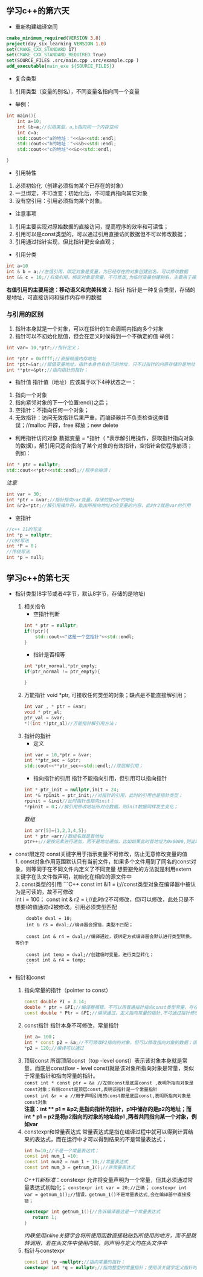 ## 学习c++的第六天
- 重新构建编译空间
```cmake
cmake_minimum_required(VERSION 3.8)
project(day_six_learning VERSION 1.0)
set(CMAKE_CXX_STANDARD 17)
set(CMAKE_CXX_STANDARD_REQUIRED True)
set(SOURCE_FILES .src/main.cpp .src/example.cpp )
add_executable(main_exe ${SOURCE_FILES})
```
- 复合类型
1. 引用类型（变量的别名），不同变量名指向同一个变量
- 举例：
```c++
int main(){
    int a=10;
    int &b=a;//引用类型，a,b指向同一个内存空间
    int c=a;
    std::cout<<"a的地址："<<&a<<std::endl;
    std::cout<<"b的地址："<<&b<<std::endl;
    std::cout<<"c的地址"<<&c<<std::endl;

}
```
- 引用特性
1. 必须初始化（创建必须指向某个已存在的对象）
2. 一旦绑定，不可改变：初始化后，不可能再指向其它对象
3. 没有空引用：引用必须指向某个对象。
- 注意事项
1. 引用主要实现对原始数据的直接访问，提高程序的效率和可读性；
2. 引用可以是const类型的，可以通过引用直接访问数据但不可以修改数据；
3. 引用通过指针实现，但比指针更安全直观；
- 引用分类
```c++
int a=10
int & b = a;//左值引用，绑定对象是变量，为已经存在的对象创建别名，可以修改数据
int && c = 10;//右值引用，绑定对象是常量，不可修改,为临时变量创建别名，主要用于接受函数返回值，减少开销

```
**右值引用的主要用途：移动语义和完美转发**
2. 指针
指针是一种复合类型，存储的是地址，可直接访问和操作内存中的数据
### 与引用的区别
1. 指针本身就是一个对象，可以在指针的生命周期内指向多个对象
2. 指针可以不初始化赋值，但会在定义时侯得到一个不确定的值
举例：
```c++
int var= 10,*ptr;//指针定义；

int *ptr = 0xffff;//直接赋值内存地址
int *ptr=&ar;//赋值变量地址，指针本身也有自己的地址，只不过指针的内容存储的是地址；
int **ptr=&ptr;//指向指针的指针；
```
- 指针值
指针值（地址）应该属于以下4种状态之一：
1. 指向一个对象
2. 指向紧邻对象的下一个位置:end()之后；
3. 空指针：不指向任何一个对象；
4. 无效指针：访问无效指针后果严重，而编译器并不负责检查这类错误；//malloc 开辟，free 释放；new delete
- 利用指针访问对象
数据变量 = *指针（ *表示解引用操作，获取指针指向对象的数据），解引用只适合指向了某个对象的有效指针，空指针会使程序崩溃；
例如：
```c++
int * ptr = nullptr;
std::cout<<*ptr<<std::endl;//程序会崩溃；
```
*注意*
```c++
int var = 30;
int *ptr = &var;//指针指向var变量，存储的是var的地址
int &r2=*ptr;//解引用操作符，取出所指向地址对应变量的内容，此时r2就是var的引用
```
-  空指针
```c++
//c++ 11的写法
int *p = nullptr;
//c98写法
int *P = 0；
//传统写法
int *p = null;
```
## 学习c++的第七天
  - 指针类型(8字节或者4字节，默认8字节，存储的是地址)
    1. 相关指令
        - 空指针判断
        ```c++
        int * ptr = nullptr;
        if(!ptr){
            std::cout<<"这是一个空指针"<<std::endl;
        }
        ```
        - 指针是否相等
        ```c++
        int *ptr_normal,*ptr_empty;
        if(ptr_normal != ptr_empty){

        }
        ```
    2. 万能指针
        void *ptr, 可接收任何类型的对象；缺点是不能直接解引用；
        ```C++
        int var , * ptr = &var;
        void * ptr_al;
        ptr_val = &var;
        *((int *)ptr_al)//万能指针解引用方法；
        ```
    3. 指针的指针
        - 定义
        ```C++
        int var = 10,*ptr = &var;
        int **ptr_sec = &ptr;
        std::cout<<**ptr_sec<<std::endl;//双层解引用；
        ```
        - 指向指针的引用
        指针不能指向引用，但引用可以指向指针
        ```c++
        int * ptr_init = nullptr,init = 24;
        int *& rpinit = ptr_init;//对指针的引用，此时的引用也是指针类型；
        rpinit = &init//此时指针也指向init；
        *rpinit = 0；//解引用修改地址所对应数据，则init数据同样发生变化；
        ```
        *数组*
        ```c++
        int arr[5]={1,2,3,4,5};
        int * ptr =arr//数组名就是首地址
        ptr++;//是按元素进行递加，而不是地址递加，比如如果此时首地址为0x0000,则此时ptr=0x0004;
          ```
  - const限定符
      const关键字用于指示变量不可修改，防止无意修改变量的值  
        1. const对象作用范围默认只有当前文件，如果多个文件用到了同名的const对象，则等同于在不同文件内定义了不同变量
            想要避免的方法就是利用extern 关键字在头文件做声明，初始化在相应的源文件中  
        2. const类型的引用
        ```C++
            const int &i1 = i;//const类型对象在编译器中被认为是可读的，故不可修改   
            int i = 100；
            const int & r2 = i;//此时r2不可修改，但i可以修改，此处只是不想要i的值通过r2被修改。引用必须类型匹配

            double dval = 10;
            int & r3 = dval;//编译器会报错，类型不匹配；

            const int & r4 = dval;//编译通过，该绑定方式编译器会默认进行类型转换，等价于

            const int temp = dval;//创建临时变量，进行类型转化；
            const int & r4 = temp;
            ```
  - 指针和const
      1. 指向常量的指针（pointer to const）
          ```C++
          const double PI = 3.14;
          double * ptr = &PI;//编译器报错，不可以用普通指针指向const类型常量，存在修改风险；
          const double * Ptr = &PI;//编译通过，定义指向常量的指针,不可通过指针修改PI的值，但可以改变ptr指向的对象；可不初始化
          ```
      2. const指针
         指针本身不可修改，常量指针
         ```C++
         int a= 100；
         int * const p2 = &a;//不可修改P2指向的对象，但可以修改指向对象的数据；该常量指针必须初始化，即指向对象。
         *p2 = 120;//编译可以通过
         ```
      3. 顶层const
         所谓顶层const（top -level const）表示该对象本身就是常量，而底层const(low - level const)就是该对象所指向对象是常量，类似于常量指针和指向常量的指针。  
         `const int * const ptr = &a //左侧const是底层const ,表明所指向对象是const对象；右侧const是顶层const,表明该指针是一个常量指针`  
         `const int &r = a //用于声明引用的const都是底层const,表明所指向对象是const对象`  
         **注意：int ** p1 = &p2;是指向指针的指针，p1中储存的是p2的地址；而int * p1 = p2是将p2指向的对象的地址给p1 ,两者共同指向某一个对象，例如var**
      4. constexpr和常量表达式
         常量表达式是指在编译过程中就可以得到计算结果的表达式，而在运行中才可以得到结果的不是常量表达式；
         ```C++
         int b=10;//不是一个常量表达式；
         const int num_1 =10;
         const int num2 = num_1 + 10;//常量表达式
         const int num_3 = getnum_1();//非常量表达式
         ```
         *C++11新标准*：constexpr 允许将变量声明为一个常量，但其必须通过常量表达式初始化；
         `constexpr int var = 20;//正确`；
         `constexpr int var = getnum_1();//错误，getnum_1()不是常量表达式,会在编译器中直接报错；`
         ```c++
         constexpr int getnum_1(){//告诉编译器这是一个常量表达式
            return 1;
         }
         ```
         *内联使用inline关键字会将所使用函数直接粘贴到所使用的地方，而不是跳转调用，若在头文件中使用内联，则声明与定义均在头文件中*
      5. 指针与constexpr
         ```C++
         const int *p =nullptr;//指向常量的指针；
         constexpr int *q = nullptr;//指向整型的常量指针；使用该关键字定义指针时，指针必须为空或者指向一个具有固定地址的对象，而函数体中定义的变量一般不会存在与固定地址中，而一般只有全局变量或者常量才有固定地址；
         ```


         





        

    
    
 


    
    

















        

